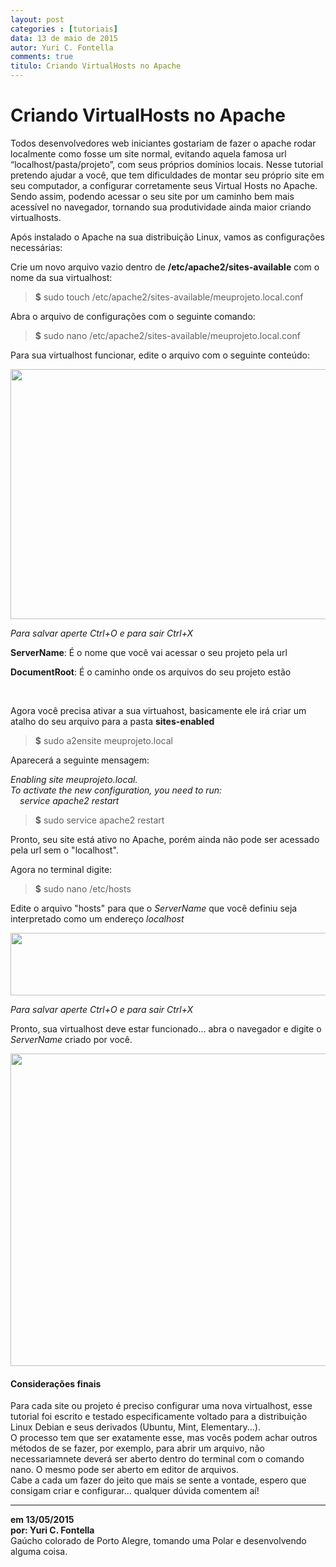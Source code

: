 ```yaml
---
layout: post
categories : [tutoriais]
data: 13 de maio de 2015
autor: Yuri C. Fontella
comments: true
titulo: Criando VirtualHosts no Apache
---
```


<h1>Criando VirtualHosts no Apache</h1>
<p>Todos desenvolvedores web iniciantes gostariam de fazer o apache rodar localmente como fosse um site normal, evitando aquela famosa url “localhost/pasta/projeto”, com seus próprios domínios locais. Nesse tutorial pretendo ajudar a você, que tem dificuldades de montar seu próprio site em seu computador, a configurar corretamente seus Virtual Hosts no Apache. Sendo assim, podendo acessar o seu site por um caminho bem mais acessível no navegador, tornando sua produtividade ainda maior criando virtualhosts.</p>
<p>Após instalado o Apache na sua distribuição Linux, vamos as configurações necessárias:</p>
<p>Crie um novo arquivo vazio dentro de <b>/etc/apache2/sites-available</b> com o nome da sua virtualhost:</p>

<blockquote>
	<p><b>$</b> sudo touch /etc/apache2/sites-available/meuprojeto.local.conf</p>
</blockquote>

<p>Abra o arquivo de configurações com o seguinte comando:</p>

<blockquote>
	<p><b>$</b> sudo nano /etc/apache2/sites-available/meuprojeto.local.conf</p>
</blockquote>

<p>Para sua virtualhost funcionar, edite o arquivo com o seguinte conteúdo:</p>

<img class="image-show img-responsive" src="{{ site.baseurl }}/img/nano.jpg" style="width:700px; height:400px">
<p><i>Para salvar aperte Ctrl+O e para sair Ctrl+X</i></p>

<p><b>ServerName</b>: É o nome que você vai acessar o seu projeto pela url</p>
<p><b>DocumentRoot</b>: É o caminho onde os arquivos do seu projeto estão</p>

<br>

<p>Agora você precisa ativar a sua virtuahost, basicamente ele irá criar um atalho do seu arquivo para a pasta <b>sites-enabled</b></p>

<blockquote>
	<p><b>$</b> sudo a2ensite meuprojeto.local</p>
</blockquote>

<p>Aparecerá a seguinte mensagem: </p>
<p style="margin:0"><i>Enabling site meuprojeto.local.</i></p>
<p style="margin:0"><i>To activate the new configuration, you need to run:</i></p>
<p style="margin:0 15px 0"><i>service apache2 restart</i></p>

<blockquote>
	<p><b>$</b> sudo service apache2 restart</p>
</blockquote>

<p>Pronto, seu site está ativo no Apache, porém ainda não pode ser acessado pela url sem o "localhost".</p>
<p>Agora no terminal digite:</p>

<blockquote>
	<p><b>$</b> sudo nano /etc/hosts</p>
</blockquote>

<p>Edite o arquivo "hosts" para que o <i>ServerName</i> que você definiu seja interpretado como um endereço <i>localhost</i></p>

<img class="image-show img-responsive" src="{{ site.baseurl }}/img/nano-2.jpg" style="width:700px; height:100px">
<p><i>Para salvar aperte Ctrl+O e para sair Ctrl+X</i></p>

<p>Pronto, sua virtualhost deve estar funcionado... abra o navegador e digite o <i>ServerName</i> criado por você.</p>

<img class="image-show img-responsive" src="{{ site.baseurl }}/img/web.jpg" style="width:700px; height:500px">

<br>

<h4>Considerações finais</h4>
<p style="margin:0">Para cada site ou projeto é preciso configurar uma nova virtualhost, esse tutorial foi escrito e testado especificamente voltado para a distribuição Linux Debian e seus derivados (Ubuntu, Mint, Elementary...).</p>
<p style="margin:0">O processo tem que ser exatamente esse, mas vocês podem achar outros métodos de se fazer, por exemplo, para abrir um arquivo, não necessariamnete deverá ser aberto dentro do terminal com o comando nano. O mesmo pode ser aberto em editor de arquivos.</p>
<p style="margin:0">Cabe a cada um fazer do jeito que mais se sente a vontade, espero que consigam criar e configurar... qualquer dúvida comentem aí!</p>

<hr>

<div class="info-post">
<b>em 13/05/2015 <br/>
por:  Yuri C. Fontella </b><br/>
<div class="image-author-yuri"></div>
<div class="author-description-yuri">
	Gaúcho colorado de Porto Alegre, tomando uma Polar e desenvolvendo alguma coisa.
</div>
</div>


